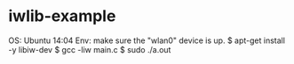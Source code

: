 # iwlib-example
OS: Ubuntu 14:04
Env: make sure the "wlan0" device is up.
$ apt-get install -y libiw-dev
$ gcc -liw main.c
$ sudo ./a.out
